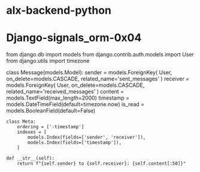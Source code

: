 # alx-backend-python
# Django-signals_orm-0x04
from django.db import models
from django.contrib.auth.models import User
from django.utils import timezone

class Message(models.Model):
    sender = models.ForeignKey(
        User, 
        on_delete=models.CASCADE,
        related_name='sent_messages'
    )
    receiver = models.ForeignKey(
        User, 
        on_delete=models.CASCADE,
        related_name='received_messages'
    )
    content = models.TextField(max_length=2000)
    timestamp = models.DateTimeField(default=timezone.now)
    is_read = models.BooleanField(default=False)
    
    class Meta:
        ordering = ['-timestamp']
        indexes = [
            models.Index(fields=['sender', 'receiver']),
            models.Index(fields=['timestamp']),
        ]
    
    def __str__(self):
        return f"{self.sender} to {self.receiver}: {self.content[:50]}"
